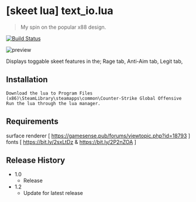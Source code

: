 # [skeet lua] text_io.lua
> My spin on the popular x88 design.

[![Build Status][image]][url]

![preview](https://i.imgur.com/nrK2hiV.png)

Displays toggable skeet features in the;
Rage tab,
Anti-Aim tab,
Legit tab,

## Installation
```
Download the lua to Program Files (x86)\SteamLibrary\steamapps\common\Counter-Strike Global Offensive
Run the lua through the lua manager.
```

## Requirements
surface renderer [ https://gamesense.pub/forums/viewtopic.php?id=18793 ]
fonts [ https://bit.ly/2sxLtDz & https://bit.ly/2P2nZOA ]

## Release History

* 1.0
    * Release
* 1.2
    * Update for latest release
 
<!-- Markdown link & img dfn's -->
[image]: https://img.shields.io/badge/RELEASE-0.1.0-blue?style=plastic
[url]: https://github.com/XcH1337/text_oi.lua/releases/tag/0.1.0
